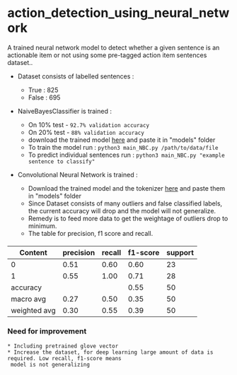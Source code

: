 # action_detection_using_neural_network
A trained neural network model to detect whether a given sentence is an actionable item or not using some pre-tagged action item sentences dataset..

* Dataset consists of labelled sentences : 
    * True  :   825
    * False :  695

* NaiveBayesClassifier is trained :
    * On 10% test - `92.7% validation accuracy` 
    * On 20% test - `88% validation accuracy`
    * download the trained model [here](https://drive.google.com/open?id=1KVOyzOrk8SatS9_yUsN1kSMV1ZmtgriJ
    ) and paste it in "models" folder
    * To train the model run : `python3 main_NBC.py /path/to/data/file`
    * To predict individual sentences run : `python3 main_NBC.py "example sentence to classify"`
    
* Convolutional Neural Network is trained :
    * Download the trained model and the tokenizer [here]() and paste them in "models" folder 
    * Since Dataset consists of many outliers and false classified labels, the current accuracy will drop
     and the model will not generalize. 
    * Remedy is to feed more data to get the weightage of outliers drop to minimum.
    * The table for precision, f1 score and recall.
    
####
|     Content   | precision  |  recall | f1-score |  support
| ------------  | ---------  | ------- | -------- | ----------
|      0        |     0.51   |   0.60  |    0.60  |    23      
|      1        |     0.55   |   1.00  |    0.71  |    28   
|   accuracy    |            |         |   0.55   |     50
|   macro avg   |     0.27   |  0.50   |   0.35   |     50
| weighted avg  |     0.30   |   0.55  |   0.39   |     50


### Need for improvement
    * Including pretrained glove vector
    * Increase the dataset, for deep learning large amount of data is required. Low recall, f1-score means
     model is not generalizing